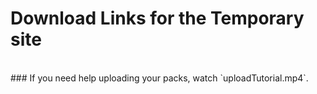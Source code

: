 # Download Links for the Temporary site
<br>
### If you need help uploading your packs, watch `uploadTutorial.mp4`.

